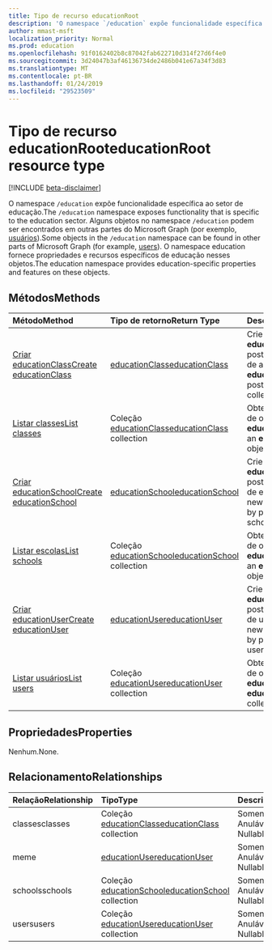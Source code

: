 ```yaml
---
title: Tipo de recurso educationRoot
description: 'O namespace `/education` expõe funcionalidade específica ao setor de educação. '
author: mmast-msft
localization_priority: Normal
ms.prod: education
ms.openlocfilehash: 91f0162402b8c87042fab622710d314f27d6f4e0
ms.sourcegitcommit: 3d24047b3af46136734de2486b041e67a34f3d83
ms.translationtype: MT
ms.contentlocale: pt-BR
ms.lasthandoff: 01/24/2019
ms.locfileid: "29523509"
---
```

# <a name="educationroot-resource-type"></a><span data-ttu-id="c447c-103">Tipo de recurso educationRoot</span><span class="sxs-lookup"><span data-stu-id="c447c-103">educationRoot resource type</span></span>

[!INCLUDE [beta-disclaimer](../../includes/beta-disclaimer.md)]

<span data-ttu-id="c447c-104">O namespace `/education` expõe funcionalidade específica ao setor de educação.</span><span class="sxs-lookup"><span data-stu-id="c447c-104">The `/education` namespace exposes functionality that is specific to the education sector.</span></span> <span data-ttu-id="c447c-105">Alguns objetos no namespace `/education` podem ser encontrados em outras partes do Microsoft Graph (por exemplo, [usuários](user.md)).</span><span class="sxs-lookup"><span data-stu-id="c447c-105">Some objects in the `/education` namespace can be found in other parts of Microsoft Graph (for example, [users](user.md)).</span></span> <span data-ttu-id="c447c-106">O namespace education fornece propriedades e recursos específicos de educação nesses objetos.</span><span class="sxs-lookup"><span data-stu-id="c447c-106">The education namespace provides education-specific properties and features on these objects.</span></span>

## <a name="methods"></a><span data-ttu-id="c447c-107">Métodos</span><span class="sxs-lookup"><span data-stu-id="c447c-107">Methods</span></span>

| <span data-ttu-id="c447c-108">Método</span><span class="sxs-lookup"><span data-stu-id="c447c-108">Method</span></span>           | <span data-ttu-id="c447c-109">Tipo de retorno</span><span class="sxs-lookup"><span data-stu-id="c447c-109">Return Type</span></span>    |<span data-ttu-id="c447c-110">Descrição</span><span class="sxs-lookup"><span data-stu-id="c447c-110">Description</span></span>|
|:---------------|:--------|:----------|
|[<span data-ttu-id="c447c-111">Criar educationClass</span><span class="sxs-lookup"><span data-stu-id="c447c-111">Create educationClass</span></span>](../api/educationroot-post-classes.md) |[<span data-ttu-id="c447c-112">educationClass</span><span class="sxs-lookup"><span data-stu-id="c447c-112">educationClass</span></span>](educationclass.md)| <span data-ttu-id="c447c-113">Crie uma nova **educationClass** postando na coleção de aulas.</span><span class="sxs-lookup"><span data-stu-id="c447c-113">Create a new **educationClass** by posting to the classes collection.</span></span>|
|[<span data-ttu-id="c447c-114">Listar classes</span><span class="sxs-lookup"><span data-stu-id="c447c-114">List classes</span></span>](../api/educationroot-list-classes.md) |<span data-ttu-id="c447c-115">Coleção [educationClass](educationclass.md)</span><span class="sxs-lookup"><span data-stu-id="c447c-115">[educationClass](educationclass.md) collection</span></span>| <span data-ttu-id="c447c-116">Obtenha uma coleção de objetos **educationClass**.</span><span class="sxs-lookup"><span data-stu-id="c447c-116">Get an **educationClass** object collection.</span></span>|
|[<span data-ttu-id="c447c-117">Criar educationSchool</span><span class="sxs-lookup"><span data-stu-id="c447c-117">Create educationSchool</span></span>](../api/educationroot-post-schools.md) |[<span data-ttu-id="c447c-118">educationSchool</span><span class="sxs-lookup"><span data-stu-id="c447c-118">educationSchool</span></span>](educationschool.md)| <span data-ttu-id="c447c-119">Crie uma nova **educationSchool** postando na coleção de escolas.</span><span class="sxs-lookup"><span data-stu-id="c447c-119">Create a new **educationSchool** by posting to the schools collection.</span></span>|
|[<span data-ttu-id="c447c-120">Listar escolas</span><span class="sxs-lookup"><span data-stu-id="c447c-120">List schools</span></span>](../api/educationroot-list-schools.md) |<span data-ttu-id="c447c-121">Coleção [educationSchool](educationschool.md)</span><span class="sxs-lookup"><span data-stu-id="c447c-121">[educationSchool](educationschool.md) collection</span></span>| <span data-ttu-id="c447c-122">Obtenha uma coleção de objetos **educationSchool**.</span><span class="sxs-lookup"><span data-stu-id="c447c-122">Get an **educationSchool** object collection.</span></span>|
|[<span data-ttu-id="c447c-123">Criar educationUser</span><span class="sxs-lookup"><span data-stu-id="c447c-123">Create educationUser</span></span>](../api/educationroot-post-users.md) |[<span data-ttu-id="c447c-124">educationUser</span><span class="sxs-lookup"><span data-stu-id="c447c-124">educationUser</span></span>](educationuser.md)| <span data-ttu-id="c447c-125">Crie um novo **educationUser** postando na coleção de usuários.</span><span class="sxs-lookup"><span data-stu-id="c447c-125">Create a new **educationUser** by posting to the users collection.</span></span>|
|[<span data-ttu-id="c447c-126">Listar usuários</span><span class="sxs-lookup"><span data-stu-id="c447c-126">List users</span></span>](../api/educationroot-list-users.md) |<span data-ttu-id="c447c-127">Coleção [educationUser](educationuser.md)</span><span class="sxs-lookup"><span data-stu-id="c447c-127">[educationUser](educationuser.md) collection</span></span>| <span data-ttu-id="c447c-128">Obtenha uma coleção de objetos **educationUser**.</span><span class="sxs-lookup"><span data-stu-id="c447c-128">Get an **educationUser** object collection.</span></span>|

## <a name="properties"></a><span data-ttu-id="c447c-129">Propriedades</span><span class="sxs-lookup"><span data-stu-id="c447c-129">Properties</span></span>
<span data-ttu-id="c447c-130">Nenhum.</span><span class="sxs-lookup"><span data-stu-id="c447c-130">None.</span></span>

## <a name="relationships"></a><span data-ttu-id="c447c-131">Relacionamento</span><span class="sxs-lookup"><span data-stu-id="c447c-131">Relationships</span></span>
| <span data-ttu-id="c447c-132">Relação</span><span class="sxs-lookup"><span data-stu-id="c447c-132">Relationship</span></span> | <span data-ttu-id="c447c-133">Tipo</span><span class="sxs-lookup"><span data-stu-id="c447c-133">Type</span></span>   |<span data-ttu-id="c447c-134">Descrição</span><span class="sxs-lookup"><span data-stu-id="c447c-134">Description</span></span>|
|:---------------|:--------|:----------|
|<span data-ttu-id="c447c-135">classes</span><span class="sxs-lookup"><span data-stu-id="c447c-135">classes</span></span>|<span data-ttu-id="c447c-136">Coleção [educationClass](educationclass.md)</span><span class="sxs-lookup"><span data-stu-id="c447c-136">[educationClass](educationclass.md) collection</span></span>| <span data-ttu-id="c447c-p102">Somente leitura. Anulável.</span><span class="sxs-lookup"><span data-stu-id="c447c-p102">Read-only. Nullable.</span></span>|
|<span data-ttu-id="c447c-139">me</span><span class="sxs-lookup"><span data-stu-id="c447c-139">me</span></span>|[<span data-ttu-id="c447c-140">educationUser</span><span class="sxs-lookup"><span data-stu-id="c447c-140">educationUser</span></span>](educationuser.md)| <span data-ttu-id="c447c-p103">Somente leitura. Anulável.</span><span class="sxs-lookup"><span data-stu-id="c447c-p103">Read-only. Nullable.</span></span>|
|<span data-ttu-id="c447c-143">schools</span><span class="sxs-lookup"><span data-stu-id="c447c-143">schools</span></span>|<span data-ttu-id="c447c-144">Coleção [educationSchool](educationschool.md)</span><span class="sxs-lookup"><span data-stu-id="c447c-144">[educationSchool](educationschool.md) collection</span></span>| <span data-ttu-id="c447c-p104">Somente leitura. Anulável.</span><span class="sxs-lookup"><span data-stu-id="c447c-p104">Read-only. Nullable.</span></span>|
|<span data-ttu-id="c447c-147">users</span><span class="sxs-lookup"><span data-stu-id="c447c-147">users</span></span>|<span data-ttu-id="c447c-148">Coleção [educationUser](educationuser.md)</span><span class="sxs-lookup"><span data-stu-id="c447c-148">[educationUser](educationuser.md) collection</span></span>| <span data-ttu-id="c447c-p105">Somente leitura. Anulável.</span><span class="sxs-lookup"><span data-stu-id="c447c-p105">Read-only. Nullable.</span></span>|

<!-- uuid: 8fcb5dbc-d5aa-4681-8e31-b001d5168d79
2015-10-25 14:57:30 UTC -->
<!--
{
  "type": "#page.annotation",
  "description": "educationRoot resource",
  "keywords": "",
  "section": "documentation",
  "tocPath": "",
  "suppressions": [
    "Error: /api-reference/beta/resources/educationroot.md:\r\n      Exception processing links.\r\n    System.ArgumentException: Link Definition was null. Link text: !INCLUDE [beta-disclaimer](../../includes/beta-disclaimer.md)\r\n      at ApiDoctor.Validation.DocFile.get_LinkDestinations()\r\n      at ApiDoctor.Validation.DocSet.ValidateLinks(Boolean includeWarnings, String[] relativePathForFiles, IssueLogger issues, Boolean requireFilenameCaseMatch, Boolean printOrphanedFiles)"
  ]
}
-->
